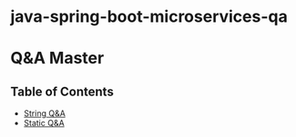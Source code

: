 # java-spring-boot-microservices-qa
 

# Q&A Master


## Table of Contents
- [String Q&A](java-string-qa.md)
- [Static Q&A](java-static-qa.md)